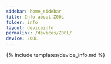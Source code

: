 ```yaml
---
sidebar: home_sidebar
title: Info about Z00L
folder: info
layout: deviceinfo
permalink: /devices/Z00L/
device: Z00L
---
```

{% include templates/device_info.md %}
